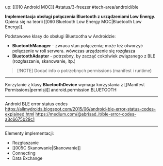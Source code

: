 up: [[010 Android MOC]]
#status/3-freezer
#tech-area/android/ble

**Implementacja obsługi połączenia Bluetooth z urządzeniami Low Energy.**
Opiera się na teorii [[060 Bluetooth Low Energy MOC|Bluetooth Low Energy]].

Podstawowe klasy do obsługi Bluetootha w Androidzie:
- **BluetoothManager** - zwraca stan połączenia; może też otworzyć połączenie w roli serwera. wówczas urządzenie się rozgłasza
- **BluetoothAdapter** - potrzebny, by zacząć cokolwiek związanego z BLE (rozgłaszanie, skanowanie, itp.)


> [!NOTE] Dodać info o potrzebnych permissions (manifest i runtime)

---

Korzytanie z klasy **BluetoothDevice** wymaga korzystania z [[Manifest Permissions|permisji]] android.permission.BLUETOOTH

---

Android BLE error status codes
https://allmydroids.blogspot.com/2015/06/android-ble-error-status-codes-explained.html
https://medium.com/@abrisad_it/ble-error-codes-a3c6675b29c1

---

Elementy implementacji:
- Rozgłaszanie
- [[005C Skanowanie|Skanowanie]]
- Connecting
- Data Exchange